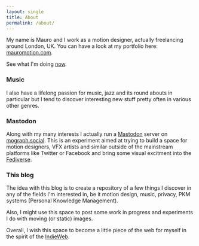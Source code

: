 ```yaml
---
layout: single
title: About
permalink: /about/
---
```

My name is Mauro and I work as a motion designer, actually freelancing around London, UK. You can have a look at my portfolio here: [mauromotion.com](https://mauromotion.com).

See what I'm doing [now](/now).

### Music

I also have a lifelong passion for music, jazz and its round abouts in particular but I tend to discover interesting new stuff pretty often in various other genres.

### Mastodon

Along with my many interests I actually run a [Mastodon](https://joinmastodon.org/) server on [mograph.social](https://mograph.social). This is an experiment aimed at trying to build a space for motion designers, VFX artists and similar outside of the mainstream platforms like Twitter or Facebook and bring some visual excitment into the [Fediverse](https://fediverse.party/en/fediverse/).

### This blog

The idea with this blog is to create a repository of a few things I discover in any of the fields I'm interested in, be it motion design, music, privacy, PKM systems (Personal Knowledge Management).

Also, I might use this space to post some work in progress and experiments I do with moving (or static) images.

Overall, I wish this space to become a little piece of the web for myself in the spirit of the [IndieWeb](https://indieweb.org/).
